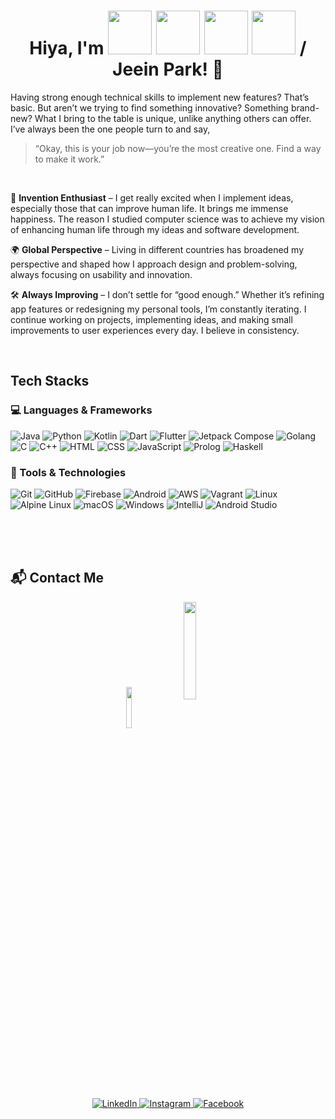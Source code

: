 <h1 align="center">
  Hiya, I'm 
  <img src="https://media.giphy.com/media/oqCQ8EeERIY6NytEDm/giphy.gif" width="70"> 
  <img src="https://media.giphy.com/media/TOLuAEdmOj1dTIKNkB/giphy.gif" width="70"> 
  <img src="https://media.giphy.com/media/TOLuAEdmOj1dTIKNkB/giphy.gif" width="70"> 
  <img src="https://media.giphy.com/media/EnOZd2heOezVbBXWlJ/giphy.gif" width="70"> 
  / Jeein Park! 👋
</h1>

Having strong enough technical skills to implement new features? That’s basic.
But aren’t we trying to find something innovative? Something brand-new?
What I bring to the table is unique, unlike anything others can offer.
I’ve always been the one people turn to and say, 
> “Okay, this is your job now—you’re the most creative one. Find a way to make it work.”

<br>

📱 **Invention Enthusiast** – I get really excited when I implement ideas, especially those that can improve human life. It brings me immense happiness. The reason I studied computer science was to achieve my vision of enhancing human life through my ideas and software development.

🌍 **Global Perspective** – Living in different countries has broadened my perspective and shaped how I approach design and problem-solving, always focusing on usability and innovation.

🛠 **Always Improving** – I don’t settle for “good enough.” Whether it’s refining app features or redesigning my personal tools, I’m constantly iterating. I continue working on projects, implementing ideas, and making small improvements to user experiences every day. I believe in consistency.

<br> 


## Tech Stacks

### 💻 Languages & Frameworks 

![Java](https://img.shields.io/badge/Java-%23ED8B00.svg?style=for-the-badge&logo=java&logoColor=white&labelColor=3ea1b5&fontWeight=bold)
![Python](https://img.shields.io/badge/Python-%233776AB.svg?style=for-the-badge&logo=python&logoColor=fabf0c)
![Kotlin](https://img.shields.io/badge/Kotlin-%238b4fe0.svg?style=for-the-badge&logo=kotlin&logoColor=ff9729)
![Dart](https://img.shields.io/badge/Dart-%230366a8.svg?style=for-the-badge&logo=dart&logoColor=5ebeff)
![Flutter](https://img.shields.io/badge/Flutter-%234eb0f2.svg?style=for-the-badge&logo=flutter&logoColor=02569B)
![Jetpack Compose](https://img.shields.io/badge/Jetpack%20Compose-%233eb051.svg?style=for-the-badge&logo=jetpack-compose&logoColor=434dd9)
![Golang](https://img.shields.io/badge/Golang-%2300ADD8.svg?style=for-the-badge&logo=go&logoColor=f5d9ba)
![C](https://img.shields.io/badge/C-%2300599C.svg?style=for-the-badge&logo=c&logoColor=b3d3e8)
![C++](https://img.shields.io/badge/C++-%2300599C.svg?style=for-the-badge&logo=c%2B%2B&logoColor=b3d3e8)
![HTML](https://img.shields.io/badge/HTML-%23E34F26.svg?style=for-the-badge&logo=html5&logoColor=white)
![CSS](https://img.shields.io/badge/CSS-%231572B6.svg?style=for-the-badge&logo=css3&logoColor=white)
![JavaScript](https://img.shields.io/badge/JavaScript-%23333634.svg?style=for-the-badge&logo=javascript&logoColor=F7DF1E)
![Prolog](https://img.shields.io/badge/Prolog-%23fa530c.svg?style=for-the-badge&logoColor=white&labelColor=fa530c&fontWeight=bold)
![Haskell](https://img.shields.io/badge/Haskell-%235D4F85.svg?style=for-the-badge&logo=haskell&logoColor=d8b6f0)


### 🧪 Tools & Technologies 

![Git](https://img.shields.io/badge/Git-%23f0ede1.svg?style=for-the-badge&logo=git&logoColor=F05032)
![GitHub](https://img.shields.io/badge/GitHub-%23333634.svg?style=for-the-badge&logo=github&logoColor=f0ede1)
![Firebase](https://img.shields.io/badge/Firebase-%23f76d11.svg?style=for-the-badge&logo=firebase&logoColor=FCC624)
![Android](https://img.shields.io/badge/Android-%2334A853.svg?style=for-the-badge&logo=android&logoColor=white)
![AWS](https://img.shields.io/badge/AWS-%23232F3E.svg?style=for-the-badge&logo=amazonwebservices&logoColor=FF9900)
![Vagrant](https://img.shields.io/badge/Vagrant-%23a8c8f0.svg?style=for-the-badge&logo=vagrant&logoColor=1d59db)
![Linux](https://img.shields.io/badge/Linux-%23FCC624.svg?style=for-the-badge&logo=linux&logoColor=333634)
![Alpine Linux](https://img.shields.io/badge/alpine%20Linux-%230D597F.svg?style=for-the-badge&logo=alpinelinux&logoColor=)
![macOS](https://img.shields.io/badge/mac%20OS-%23999999.svg?style=for-the-badge&logo=apple&logoColor=white)
![Windows](https://img.shields.io/badge/Windows-%232740ba.svg?style=for-the-badge&logo=windows&logoColor=white)
![IntelliJ](https://img.shields.io/badge/intelliJ-%23f01d67.svg?style=for-the-badge&logo=intellijidea&logoColor=7d99f0)
![Android Studio](https://img.shields.io/badge/Android%20studio-%230d89e0.svg?style=for-the-badge&logo=androidstudio&logoColor=3DDC84)


<br><br><br>

## 📬 Contact Me

<p align = "center"> 
    <img src="https://media.giphy.com/media/zQmknt9jBDb2LVbYfy/giphy.gif" width="13%" style="vertical-align: middle; margin-right: 10px;"> 
    <img src="https://media.giphy.com/media/KRfBgRKoKuXno1Sb4D/giphy.gif" width="20%" style="vertical-align: middle; margin-right: 10px;"> 
</p>

<p align="center">
  
  <a href="https://www.linkedin.com/in/jeein-park-36498829a" target="_blank">
    <img src="https://img.shields.io/badge/LinkedIn-%230077B5.svg?style=for-the-badge&logo=linkedin&logoColor=white" alt="LinkedIn"/>
    
  <a href="https://www.instagram.com/pji.27" target="_blank">
    <img src="https://img.shields.io/badge/Instagram-%23E4405F.svg?style=for-the-badge&logo=instagram&logoColor=white" alt="Instagram"/>
  </a>
  
  <a href="https://www.facebook.com/profile.php?id=100010788885611" target="_blank">
    <img src="https://img.shields.io/badge/Facebook-%231877F2.svg?style=for-the-badge&logo=facebook&logoColor=white" alt="Facebook"/>
  </a>

  </a>
</p>


